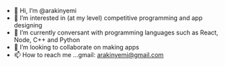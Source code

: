 - 👋 Hi, I’m @arakinyemi
- 👀 I’m interested in (at my level) competitive programming and app designing
- 🌱 I’m currently conversant with programming languages such as React, Node, C++ and Python
- 💞️ I’m looking to collaborate on making apps
- 📫 How to reach me ...gmail: arakinyemi@gmail.com 

<!---
arakinyemi/arakinyemi is a ✨ special ✨ repository because its `README.md` (this file) appears on your GitHub profile.
You can click the Preview link to take a look at your changes.
--->
